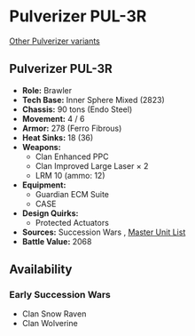 # Pulverizer PUL-3R 

[Other Pulverizer variants](../pulverizer.md) 

## Pulverizer PUL-3R 

- **Role:** Brawler 
- **Tech Base:** Inner Sphere Mixed (2823) 
- **Chassis:** 90 tons (Endo Steel) 
- **Movement:** 4 / 6 
- **Armor:** 278 (Ferro Fibrous) 
- **Heat Sinks:** 18 (36) 
- **Weapons:** 
  - Clan Enhanced PPC 
  - Clan Improved Large Laser × 2 
  - LRM 10 (ammo: 12) 
- **Equipment:** 
  - Guardian ECM Suite 
  - CASE 
- **Design Quirks:** 
  - Protected Actuators 
- **Sources:** Succession Wars , [Master Unit List](http://masterunitlist.info/Unit/Details/7647/pulverizer-pul-3r) 
- **Battle Value:** 2068 

## Availability 

### Early Succession Wars 

- Clan Snow Raven 
- Clan Wolverine 

